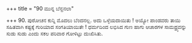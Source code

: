 +++
title = "90 ಮುನ್ನ ಬೆನ್ದನಲಾ"

+++
90. ಪುರೋಚನ ಕುನ್ನಿ ಮೊದಲು ಬೆಂದನಲ್ಲ. ಅದು ಒಳ್ಳೆಯದಾಯಿತು ! ಅಯ್ಯೋ ಪಾಂಡವರು ತಾಯಿ ಸಹಿತವಾಗಿ ಕಷ್ಟಕ್ಕೆ ಗುರಿಯಾದ ಸಂಗತಿಯಾಯಿತೇ ! ಧರ್ಮದಿಂದ ಲಭಿಸಿದ ಗುಣ ಹಾಗು ಆಚಾರಗಳ ಸಾಮಥ್ರ್ಯವನ್ನು ಸುಡು ಸುಡು ಎಂದು ಸಕಲ ಪರಿವಾರ ಗೋಳಿಟ್ಟು ದುಃಖಿಸಿತು.